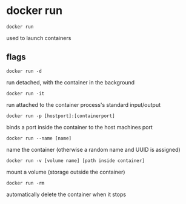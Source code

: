 # docker run

```docker run```

used to launch containers

## flags ##

```docker run -d```

run detached, with the container in the background

```docker run -it```

run attached to the container process's standard input/output

```docker run -p [hostport]:[containerport]```

binds a port inside the container to the host machines port

```docker run --name [name]```

name the container (otherwise a random name and UUID is assigned)

```docker run -v [volume name] [path inside container]```

mount a volume (storage outside the container)

```docker run -rm```

automatically delete the container when it stops